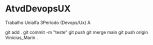 # AtvdDevopsUX
Trabalho Unialfa 3Período (Devops/Ux)
A

git add .
git commit -m "teste"
git push
git merge main
git push origin Vinicius_Marin
.
